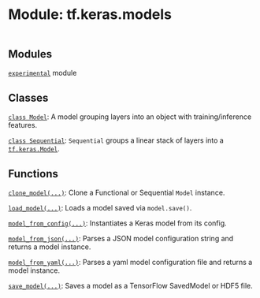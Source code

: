 <div itemscope itemtype="http://developers.google.com/ReferenceObject">
<meta itemprop="name" content="tf.keras.models" />
<meta itemprop="path" content="Stable" />
</div>

# Module: tf.keras.models

<!-- Insert buttons and diff -->

<table class="tfo-notebook-buttons tfo-api nocontent" align="left">

</table>







## Modules

[`experimental`](../../tf/keras/models/experimental.md) module

## Classes

[`class Model`](../../tf/keras/Model.md): A model grouping layers into an object with training/inference features.

[`class Sequential`](../../tf/keras/Sequential.md): `Sequential` groups a linear stack of layers into a <a href="../../tf/keras/Model.md"><code>tf.keras.Model</code></a>.

## Functions

[`clone_model(...)`](../../tf/keras/models/clone_model.md): Clone a Functional or Sequential `Model` instance.

[`load_model(...)`](../../tf/keras/saving/load_model.md): Loads a model saved via `model.save()`.

[`model_from_config(...)`](../../tf/keras/models/model_from_config.md): Instantiates a Keras model from its config.

[`model_from_json(...)`](../../tf/keras/models/model_from_json.md): Parses a JSON model configuration string and returns a model instance.

[`model_from_yaml(...)`](../../tf/keras/models/model_from_yaml.md): Parses a yaml model configuration file and returns a model instance.

[`save_model(...)`](../../tf/keras/saving/save_model.md): Saves a model as a TensorFlow SavedModel or HDF5 file.

